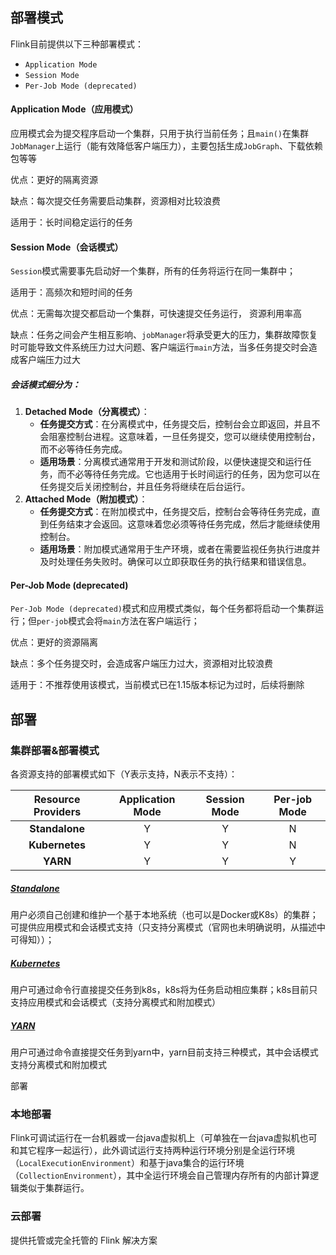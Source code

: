 ## 部署模式

Flink目前提供以下三种部署模式：

- `Application Mode`
- `Session Mode`
- `Per-Job Mode (deprecated)`

#### Application Mode（应用模式）

应用模式会为提交程序启动一个集群，只用于执行当前任务；且`main()`在集群`JobManager`上运行（能有效降低客户端压力），主要包括生成`JobGraph`、下载依赖包等等

优点：更好的隔离资源

缺点：每次提交任务需要启动集群，资源相对比较浪费

适用于：长时间稳定运行的任务

#### Session Mode（会话模式）

`Session`模式需要事先启动好一个集群，所有的任务将运行在同一集群中；

适用于：高频次和短时间的任务

优点：无需每次提交都启动一个集群，可快速提交任务运行， 资源利用率高

缺点：任务之间会产生相互影响、`jobManager`将承受更大的压力，集群故障恢复时可能导致文件系统压力过大问题、客户端运行`main`方法，当多任务提交时会造成客户端压力过大

##### 会话模式细分为：

1. **Detached Mode（分离模式）**：
   - **任务提交方式**：在分离模式中，任务提交后，控制台会立即返回，并且不会阻塞控制台进程。这意味着，一旦任务提交，您可以继续使用控制台，而不必等待任务完成。
   - **适用场景**：分离模式通常用于开发和测试阶段，以便快速提交和运行任务，而不必等待任务完成。它也适用于长时间运行的任务，因为您可以在任务提交后关闭控制台，并且任务将继续在后台运行。
2. **Attached Mode（附加模式）**：
   - **任务提交方式**：在附加模式中，任务提交后，控制台会等待任务完成，直到任务结束才会返回。这意味着您必须等待任务完成，然后才能继续使用控制台。
   - **适用场景**：附加模式通常用于生产环境，或者在需要监视任务执行进度并及时处理任务失败时。确保可以立即获取任务的执行结果和错误信息。

#### Per-Job Mode (deprecated)

`Per-Job Mode (deprecated)`模式和应用模式类似，每个任务都将启动一个集群运行；但`per-job`模式会将`main`方法在客户端运行；

优点：更好的资源隔离

缺点：多个任务提交时，会造成客户端压力过大，资源相对比较浪费

适用于：不推荐使用该模式，当前模式已在1.15版本标记为过时，后续将删除

## 部署

### 集群部署&部署模式

各资源支持的部署模式如下（Y表示支持，N表示不支持）：

| Resource Providers | Application Mode | Session Mode | Per-job Mode |
| :----------------: | :--------------: | :----------: | :----------: |
|   **Standalone**   |        Y         |      Y       |      N       |
|   **Kubernetes**   |        Y         |      Y       |      N       |
|      **YARN**      |        Y         |      Y       |      Y       |

##### [Standalone](https://nightlies.apache.org/flink/flink-docs-release-1.17/zh/docs/deployment/resource-providers/standalone/) 

用户必须自己创建和维护一个基于本地系统（也可以是Docker或K8s）的集群；可提供应用模式和会话模式支持（只支持分离模式（官网也未明确说明，从描述中可得知））；

##### [Kubernetes](https://nightlies.apache.org/flink/flink-docs-release-1.17/zh/docs/deployment/resource-providers/native_kubernetes/)

用户可通过命令行直接提交任务到k8s，k8s将为任务启动相应集群；k8s目前只支持应用模式和会话模式（支持分离模式和附加模式）

##### [YARN](https://nightlies.apache.org/flink/flink-docs-release-1.17/zh/docs/deployment/resource-providers/yarn/)

用户可通过命令直接提交任务到yarn中，yarn目前支持三种模式，其中会话模式支持分离模式和附加模式

部署

### 本地部署

Flink可调试运行在一台机器或一台java虚拟机上（可单独在一台java虚拟机也可和其它程序一起运行），此外调试运行支持两种运行环境分别是全运行环境（`LocalExecutionEnvironment`）和基于java集合的运行环境（`CollectionEnvironment`），其中全运行环境会自己管理内存所有的内部计算逻辑类似于集群运行。

### 云部署

提供托管或完全托管的 Flink 解决方案
